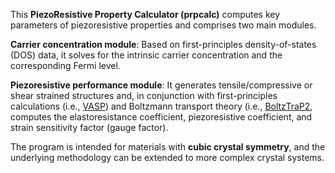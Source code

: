 This **PiezoResistive Property Calculator (prpcalc)** computes key parameters of piezoresistive properties and comprises two main modules.

**Carrier concentration module**: Based on first-principles density-of-states (DOS) data, it solves for the intrinsic carrier concentration and the corresponding Fermi level.

**Piezoresistive performance module**: It generates tensile/compressive or shear strained structures and, in conjunction with first-principles calculations (i.e., [VASP](https://www.vasp.at/)) and Boltzmann transport theory (i.e., [BoltzTraP2](https://gitlab.com/sousaw/BoltzTraP2), computes the elastoresistance coefficient, piezoresistive coefficient, and strain sensitivity factor (gauge factor).

The program is intended for materials with **cubic crystal symmetry**, and the underlying methodology can be extended to more complex crystal systems.
